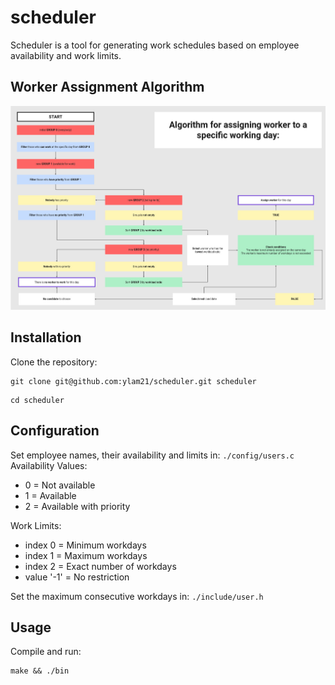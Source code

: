 # scheduler
Scheduler is a tool for generating work schedules based on employee availability and work limits.

## Worker Assignment Algorithm
![User Assignment Algorithm](./images/algorithm.jpg)

## Installation
Clone the repository:
```
git clone git@github.com:ylam21/scheduler.git scheduler
```
```
cd scheduler
```
## Configuration
Set employee names, their availability and limits in:
`./config/users.c`
Availability Values:
- 0 = Not available
- 1 = Available
- 2 = Available with priority

Work Limits:
- index 0 = Minimum workdays
- index 1 = Maximum workdays
- index 2 = Exact number of workdays
- value '-1' = No restriction

Set the maximum consecutive workdays in:
`./include/user.h`
## Usage
Compile and run:
```
make && ./bin
```
